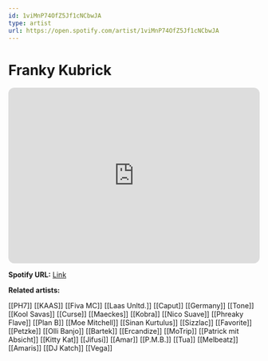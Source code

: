 ```yaml
---
id: 1viMnP74OfZ5Jf1cNCbwJA
type: artist
url: https://open.spotify.com/artist/1viMnP74OfZ5Jf1cNCbwJA
---
```

# Franky Kubrick

<iframe style="border-radius:12px" src="https://open.spotify.com/embed/artist/1viMnP74OfZ5Jf1cNCbwJA" width="100%" height="352" frameBorder="0" allowfullscreen="" allow="autoplay; clipboard-write; encrypted-media; fullscreen; picture-in-picture" loading="lazy"></iframe>

**Spotify URL:** [Link](https://open.spotify.com/artist/1viMnP74OfZ5Jf1cNCbwJA)

**Related artists:**

[[PH7]]
[[KAAS]]
[[Fiva MC]]
[[Laas Unltd.]]
[[Caput]]
[[Germany]]
[[Tone]]
[[Kool Savas]]
[[Curse]]
[[Maeckes]]
[[Kobra]]
[[Nico Suave]]
[[Phreaky Flave]]
[[Plan B]]
[[Moe Mitchell]]
[[Sinan Kurtulus]]
[[Sizzlac]]
[[Favorite]]
[[Petzke]]
[[Olli Banjo]]
[[Bartek]]
[[Ercandize]]
[[MoTrip]]
[[Patrick mit Absicht]]
[[Kitty Kat]]
[[Jifusi]]
[[Amar]]
[[P.M.B.]]
[[Tua]]
[[Melbeatz]]
[[Amaris]]
[[DJ Katch]]
[[Vega]]
